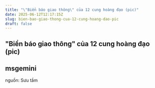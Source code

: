 ```yaml
---
title: "\"Biển báo giao thông\" của 12 cung hoàng đạo (pic)"
date: 2025-06-12T12:17:15Z
slug: bien-bao-giao-thong-cua-12-cung-hoang-dao-pic
draft: false
---
```


## "Biển báo giao thông" của 12 cung hoàng đạo (pic)

## msgemini

nguồn: Sưu tầm